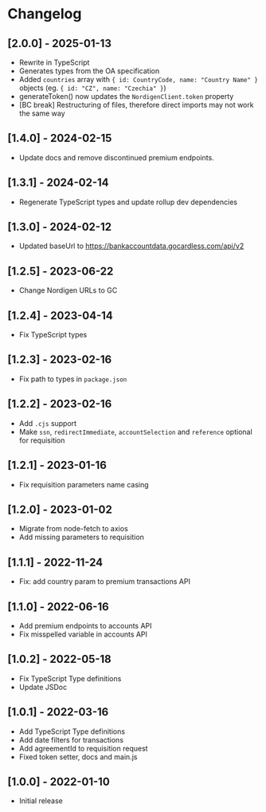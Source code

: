 # Changelog

## [2.0.0] - 2025-01-13

- Rewrite in TypeScript
- Generates types from the OA specification
- Added `countries` array with `{ id: CountryCode, name: "Country Name" }` objects (eg. `{ id: "CZ", name: "Czechia" }`)
- generateToken() now updates the `NordigenClient.token` property
- [BC break] Restructuring of files, therefore direct imports may not work the same way

## [1.4.0] - 2024-02-15

- Update docs and remove discontinued premium endpoints.

## [1.3.1] - 2024-02-14

- Regenerate TypeScript types and update rollup dev dependencies

## [1.3.0] - 2024-02-12

- Updated baseUrl to <https://bankaccountdata.gocardless.com/api/v2>

## [1.2.5] - 2023-06-22

- Change Nordigen URLs to GC

## [1.2.4] - 2023-04-14

- Fix TypeScript types

## [1.2.3] - 2023-02-16

- Fix path to types in `package.json`

## [1.2.2] - 2023-02-16

- Add `.cjs` support
- Make `ssn`, `redirectImmediate`, `accountSelection` and  `reference` optional for requisition

## [1.2.1] - 2023-01-16

- Fix requisition parameters name casing

## [1.2.0] - 2023-01-02

- Migrate from node-fetch to axios
- Add missing parameters to requisition

## [1.1.1] - 2022-11-24

- Fix: add country param to premium transactions API

## [1.1.0] - 2022-06-16

- Add premium endpoints to accounts API
- Fix misspelled variable in accounts API

## [1.0.2] - 2022-05-18

- Fix TypeScript Type definitions
- Update JSDoc

## [1.0.1] - 2022-03-16

- Add TypeScript Type definitions
- Add date filters for transactions
- Add agreementId to requisition request
- Fixed token setter, docs and main.js

## [1.0.0] - 2022-01-10

- Initial release
